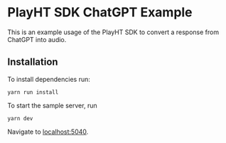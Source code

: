 # PlayHT SDK ChatGPT Example

This is an example usage of the PlayHT SDK to convert a response from ChatGPT into audio.

## Installation

To install dependencies run:

```shell
yarn run install
```

To start the sample server, run

```shell
yarn dev
```

Navigate to [localhost:5040](http://localhost:5040/).

